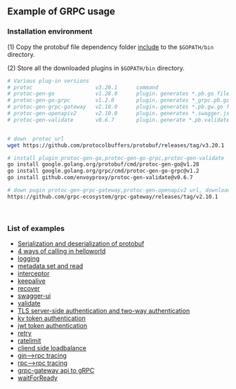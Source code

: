 ## Example of GRPC usage

### Installation environment

(1) Copy the protobuf file dependency folder [include](include) to the `$GOPATH/bin` directory.

(2) Store all the downloaded plugins in `$GOPATH/bin` directory.

```bash
# Various plug-in versions
# protoc                    v3.20.1      command
# protoc-gen-go             v1.28.0      plugin，generates *.pb.go files based on proto files, which are populated, serialized and retrieved message type code.
# protoc-gen-go-grpc        v1.2.0       plugin，generates *_grpc.pb.go files based on proto files, which are client-side and server-side method and interface code.
# protoc-gen-grpc-gateway   v2.10.0      plugin，generates *.pb.gw.go file based on proto file, which is the api code for web.
# protoc-gen-openapiv2      v2.10.0      plugin，generates *.swagger.json file based on proto file, which is swagger-ui interface documentation.
# protoc-gen-validate       v0.6.7       plugin，generate *.pb.validate.go file according to proto file, is the check field code


# down  protoc url
wget https://github.com/protocolbuffers/protobuf/releases/tag/v3.20.1

# install plugin protoc-gen-go,protoc-gen-go-grpc,protoc-gen-validate
go install google.golang.org/protobuf/cmd/protoc-gen-go@v1.28
go install google.golang.org/grpc/cmd/protoc-gen-go-grpc@v1.2
go install github.com/envoyproxy/protoc-gen-validate@v0.6.7

# down pugin protoc-gen-grpc-gateway,protoc-gen-openapiv2 url, download 2 files.
https://github.com/grpc-ecosystem/grpc-gateway/releases/tag/v2.10.1
```

<br>

### List of examples

- [Serialization and deserialization of protobuf](protobuf)
- [4 ways of calling in helloworld](helloworld)
- [logging](logging)
- [metadata set and read](metadata)
- [interceptor](interceptor)
- [keepalive](keepalive)
- [recover](recover)
- [swagger-ui](swagger-ui)
- [validate](validate)
- [TLS server-side authentication and two-way authentication](security/tls)
- [kv token authentication](security/kv_token)
- [jwt token authentication](security/jwt_token)
- [retry](retry)
- [ratelimit](ratelimit)
- [cliend side loadbalance](loadbalance/client_loadbalance)
- [gin-->rpc tracing](tracing/api2rpc)
- [rpc-->rpc tracing](tracing/rpc2rpc)
- [grpc-gateway api to gRPC](http2grpc)
- [waitForReady](waitForReady)
